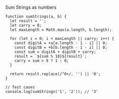 Sum Strings as numbers

    function sumStrings(a, b) {
      let result = '';
      let carry = 0;
      let maxLength = Math.max(a.length, b.length);
    
      for (let i = 0; i < maxLength || carry; i++) {
        const digitA = +a[a.length - 1 - i] || 0;
        const digitB = +b[b.length - 1 - i] || 0;
        const sum = digitA + digitB + carry;
        result = `${sum % 10}${result}`;
        carry = sum > 9 ? 1 : 0;
      }
    
      return result.replace(/^0+/, '') || '0';
    }
    
    // Test cases
    console.log(sumStrings('1', '2')); // '3'
